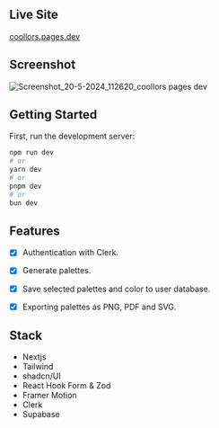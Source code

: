 ## Live Site
[coollors.pages.dev
](https://coollors.pages.dev/)

## Screenshot
![Screenshot_20-5-2024_112620_coollors pages dev](https://github.com/pom-pom27/coolors/assets/40870452/03aa8fed-88fa-4a11-8b38-af1ae6cbb13b)

## Getting Started

First, run the development server:

```bash
npm run dev
# or
yarn dev
# or
pnpm dev
# or
bun dev
```


## Features
- [x] Authentication with Clerk.
- [x] Generate palettes.
- [x] Save selected palettes and color to user database.
- [x] Exporting palettes as PNG, PDF and SVG.


## Stack
- Nextjs
- Tailwind
- shadcn/UI
- React Hook Form & Zod
- Framer Motion
- Clerk
- Supabase



